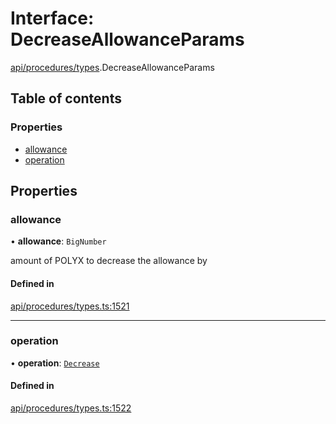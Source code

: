 # Interface: DecreaseAllowanceParams

[api/procedures/types](../wiki/api.procedures.types).DecreaseAllowanceParams

## Table of contents

### Properties

- [allowance](../wiki/api.procedures.types.DecreaseAllowanceParams#allowance)
- [operation](../wiki/api.procedures.types.DecreaseAllowanceParams#operation)

## Properties

### allowance

• **allowance**: `BigNumber`

amount of POLYX to decrease the allowance by

#### Defined in

[api/procedures/types.ts:1521](https://github.com/PolymeshAssociation/polymesh-sdk/blob/9a8715021/src/api/procedures/types.ts#L1521)

___

### operation

• **operation**: [`Decrease`](../wiki/api.procedures.types.AllowanceOperation#decrease)

#### Defined in

[api/procedures/types.ts:1522](https://github.com/PolymeshAssociation/polymesh-sdk/blob/9a8715021/src/api/procedures/types.ts#L1522)
